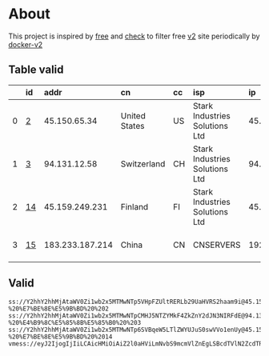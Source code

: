 
# About

This project is inspired by [free](https://github.com/freefq/free) and [check](https://github.com/yeahwu/check) to filter free [v2](https://github.com/v2fly/v2ray-core) site periodically by [docker-v2](https://hub.docker.com/r/v2ray/official)

    

## Table valid
|    | id                   | addr            | cn            | cc   | isp                            | ip              | chatgpt          |
|---:|:---------------------|:----------------|:--------------|:-----|:-------------------------------|:----------------|:-----------------|
|  0 | [2](config/2.json)   | 45.150.65.34    | United States | US   | Stark Industries Solutions Ltd | 45.150.65.34    | Yes (Region: US) |
|  1 | [3](config/3.json)   | 94.131.12.58    | Switzerland   | CH   | Stark Industries Solutions Ltd | 94.131.12.58    | Yes (Region: CH) |
|  2 | [14](config/14.json) | 45.159.249.231  | Finland       | FI   | Stark Industries Solutions Ltd | 45.159.249.231  | Yes (Region: FI) |
|  3 | [15](config/15.json) | 183.233.187.214 | China         | CN   | CNSERVERS                      | 192.151.223.154 | Yes (Region: US) |

## Valid
```
ss://Y2hhY2hhMjAtaWV0Zi1wb2x5MTMwNTp5VHpFZUltRERLb29UaHVRS2haam9i@45.150.65.34:11285#github.com/freefq%20-%20%E7%BE%8E%E5%9B%BD%20%202
ss://Y2hhY2hhMjAtaWV0Zi1wb2x5MTMwNTpCMHJ5NTZYMkF4ZkZnY2dJN3NIRFdE@94.131.12.58:26669#github.com/freefq%20-%20%E4%B9%8C%E5%85%8B%E5%85%B0%20%203
ss://Y2hhY2hhMjAtaWV0Zi1wb2x5MTMwNTp6SVBqeW5LTlZWYUJuS0swVVo1enUy@45.159.249.231:38584#github.com/freefq%20-%20%E7%BE%8E%E5%9B%BD%20%2014
vmess://eyJ2IjogIjIiLCAicHMiOiAiZ2l0aHViLmNvbS9mcmVlZnEgLSBcdTVlN2ZcdTRlMWNcdTc3MDFcdTVlN2ZcdTVkZGVcdTVlMDJcdTc5ZmJcdTUyYTggMTUiLCAiYWRkIjogIjE4My4yMzMuMTg3LjIxNCIsICJwb3J0IjogIjUwOTY1IiwgImlkIjogIjQxODA0OGFmLWEyOTMtNGI5OS05YjBjLTk4Y2EzNTgwZGQyNCIsICJhaWQiOiAiNjQiLCAic2N5IjogImF1dG8iLCAibmV0IjogInRjcCIsICJ0eXBlIjogIm5vbmUiLCAiaG9zdCI6ICIiLCAicGF0aCI6ICIiLCAidGxzIjogIiIsICJzbmkiOiAiIiwgImFscG4iOiAiIn0=
```

